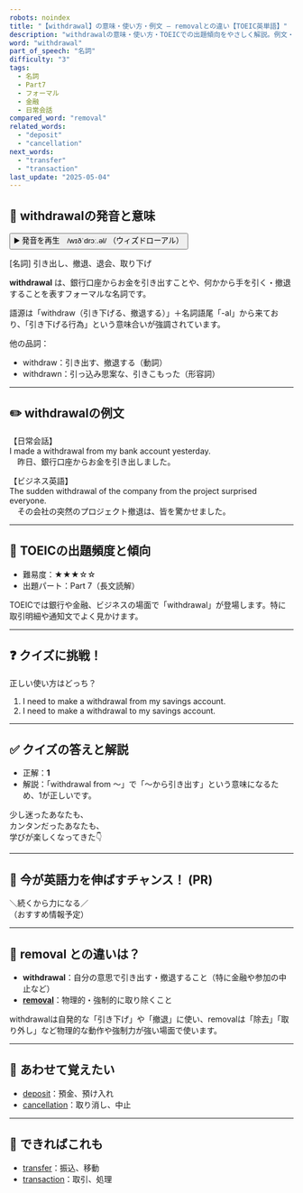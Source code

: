 ```yaml
---
robots: noindex
title: "【withdrawal】の意味・使い方・例文 ― removalとの違い【TOEIC英単語】"
description: "withdrawalの意味・使い方・TOEICでの出題傾向をやさしく解説。例文・クイズ付きでremovalとの違いもわかりやすく学べます。"
word: "withdrawal"
part_of_speech: "名詞"
difficulty: "3"
tags:
  - 名詞
  - Part7
  - フォーマル
  - 金融
  - 日常会話
compared_word: "removal"
related_words:
  - "deposit"
  - "cancellation"
next_words:
  - "transfer"
  - "transaction"
last_update: "2025-05-04"
---
```


## 🔰 withdrawalの発音と意味

<button class="play-audio" onclick="playTTS('withdrawal')">
  <span class="play-audio-main">
    ▶️ 発音を再生　/wɪðˈdrɔː.əl/
  </span>
  <span class="play-audio-sub">
    （ウィズドローアル）
  </span>
</button>

[名詞] 引き出し、撤退、退会、取り下げ

**withdrawal** は、銀行口座からお金を引き出すことや、何かから手を引く・撤退することを表すフォーマルな名詞です。

語源は「withdraw（引き下げる、撤退する）」＋名詞語尾「-al」から来ており、「引き下げる行為」という意味合いが強調されています。

他の品詞：  
- withdraw：引き出す、撤退する（動詞）
- withdrawn：引っ込み思案な、引きこもった（形容詞）

---

## ✏️ withdrawalの例文

【日常会話】  
I made a withdrawal from my bank account yesterday.  
　昨日、銀行口座からお金を引き出しました。

【ビジネス英語】  
The sudden withdrawal of the company from the project surprised everyone.  
　その会社の突然のプロジェクト撤退は、皆を驚かせました。

---

## 🎯 TOEICの出題頻度と傾向

- 難易度：★★★☆☆
- 出題パート：Part 7（長文読解）

TOEICでは銀行や金融、ビジネスの場面で「withdrawal」が登場します。特に取引明細や通知文でよく見かけます。

---

## ❓ クイズに挑戦！

正しい使い方はどっち？

1. I need to make a withdrawal from my savings account.  
2. I need to make a withdrawal to my savings account.

---

## ✅ クイズの答えと解説

- 正解：**1**
- 解説：「withdrawal from ～」で「～から引き出す」という意味になるため、1が正しいです。

少し迷ったあなたも、  
カンタンだったあなたも、  
学びが楽しくなってきた👇️

---

## 🚀 今が英語力を伸ばすチャンス！ (PR)

<div class="info-center">
＼続くから力になる／<br>  
（おすすめ情報予定）
</div>

---

## 🤔  removal との違いは？

- **withdrawal**：自分の意思で引き出す・撤退すること（特に金融や参加の中止など）
- **[removal](/removal)**：物理的・強制的に取り除くこと

withdrawalは自発的な「引き下げ」や「撤退」に使い、removalは「除去」「取り外し」など物理的な動作や強制力が強い場面で使います。

---

## 🧩 あわせて覚えたい

- [deposit](/deposit)：預金、預け入れ
- [cancellation](/cancellation)：取り消し、中止

---

## 📖 できればこれも

- [transfer](/transfer)：振込、移動
- [transaction](/transaction)：取引、処理

<!-- cvid: aid43_bid33 -->
